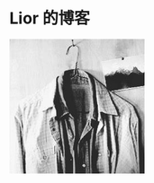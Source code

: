 # Lior 的博客

![&#x597D;&#x597D;&#x5B66;&#x4E60; &#x5929;&#x5929;&#x5411;&#x4E0A;](.gitbook/assets/chen-shan-zheng-fang-xing-.jpg)


